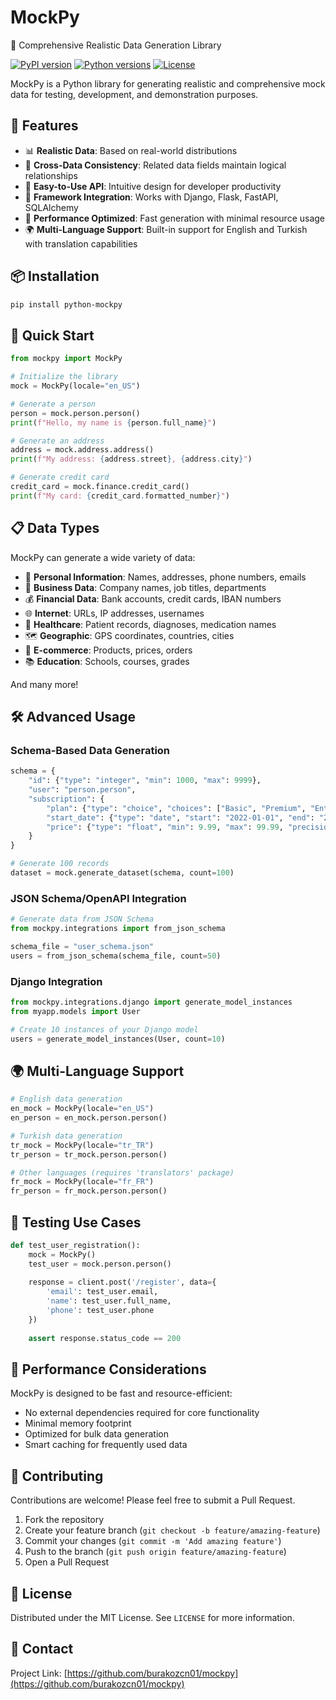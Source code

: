 # MockPy

🚀 Comprehensive Realistic Data Generation Library

[![PyPI version](https://img.shields.io/badge/pypi-0.1.0-blue.svg)](https://pypi.org/project/mockpy/)
[![Python versions](https://img.shields.io/badge/python-3.7%2B-brightgreen.svg)](https://www.python.org/downloads/)
[![License](https://img.shields.io/badge/license-MIT-green.svg)](https://opensource.org/licenses/MIT)

MockPy is a Python library for generating realistic and comprehensive mock data for testing, development, and demonstration purposes.

## 🌟 Features

- 📊 **Realistic Data**: Based on real-world distributions
- 🔄 **Cross-Data Consistency**: Related data fields maintain logical relationships
- 🧩 **Easy-to-Use API**: Intuitive design for developer productivity
- 🔌 **Framework Integration**: Works with Django, Flask, FastAPI, SQLAlchemy
- 🚀 **Performance Optimized**: Fast generation with minimal resource usage
- 🌍 **Multi-Language Support**: Built-in support for English and Turkish with translation capabilities

## 📦 Installation

```bash
pip install python-mockpy
```

## 🚀 Quick Start

```python
from mockpy import MockPy

# Initialize the library
mock = MockPy(locale="en_US")

# Generate a person
person = mock.person.person()
print(f"Hello, my name is {person.full_name}")

# Generate an address
address = mock.address.address()
print(f"My address: {address.street}, {address.city}")

# Generate credit card
credit_card = mock.finance.credit_card()
print(f"My card: {credit_card.formatted_number}")
```

## 📋 Data Types

MockPy can generate a wide variety of data:

- 👤 **Personal Information**: Names, addresses, phone numbers, emails
- 💼 **Business Data**: Company names, job titles, departments
- 💰 **Financial Data**: Bank accounts, credit cards, IBAN numbers
- 🌐 **Internet**: URLs, IP addresses, usernames
- 🏥 **Healthcare**: Patient records, diagnoses, medication names
- 🗺️ **Geographic**: GPS coordinates, countries, cities
- 🛒 **E-commerce**: Products, prices, orders
- 📚 **Education**: Schools, courses, grades

And many more!

## 🛠️ Advanced Usage

### Schema-Based Data Generation

```python
schema = {
    "id": {"type": "integer", "min": 1000, "max": 9999},
    "user": "person.person",
    "subscription": {
        "plan": {"type": "choice", "choices": ["Basic", "Premium", "Enterprise"]},
        "start_date": {"type": "date", "start": "2022-01-01", "end": "2023-01-01"},
        "price": {"type": "float", "min": 9.99, "max": 99.99, "precision": 2},
    }
}

# Generate 100 records
dataset = mock.generate_dataset(schema, count=100)
```

### JSON Schema/OpenAPI Integration

```python
# Generate data from JSON Schema
from mockpy.integrations import from_json_schema

schema_file = "user_schema.json"
users = from_json_schema(schema_file, count=50)
```

### Django Integration

```python
from mockpy.integrations.django import generate_model_instances
from myapp.models import User

# Create 10 instances of your Django model
users = generate_model_instances(User, count=10)
```

## 🌍 Multi-Language Support

```python
# English data generation
en_mock = MockPy(locale="en_US")
en_person = en_mock.person.person()

# Turkish data generation
tr_mock = MockPy(locale="tr_TR")
tr_person = tr_mock.person.person()

# Other languages (requires 'translators' package)
fr_mock = MockPy(locale="fr_FR")
fr_person = fr_mock.person.person()
```

## 🧪 Testing Use Cases

```python
def test_user_registration():
    mock = MockPy()
    test_user = mock.person.person()
    
    response = client.post('/register', data={
        'email': test_user.email,
        'name': test_user.full_name,
        'phone': test_user.phone
    })
    
    assert response.status_code == 200
```

## 🔧 Performance Considerations

MockPy is designed to be fast and resource-efficient:

- No external dependencies required for core functionality
- Minimal memory footprint
- Optimized for bulk data generation
- Smart caching for frequently used data

## 🤝 Contributing

Contributions are welcome! Please feel free to submit a Pull Request.

1. Fork the repository
2. Create your feature branch (`git checkout -b feature/amazing-feature`)
3. Commit your changes (`git commit -m 'Add amazing feature'`)
4. Push to the branch (`git push origin feature/amazing-feature`)
5. Open a Pull Request

## 📄 License

Distributed under the MIT License. See `LICENSE` for more information.

## 💬 Contact

Project Link: [https://github.com/burakozcn01/mockpy](https://github.com/burakozcn01/mockpy)